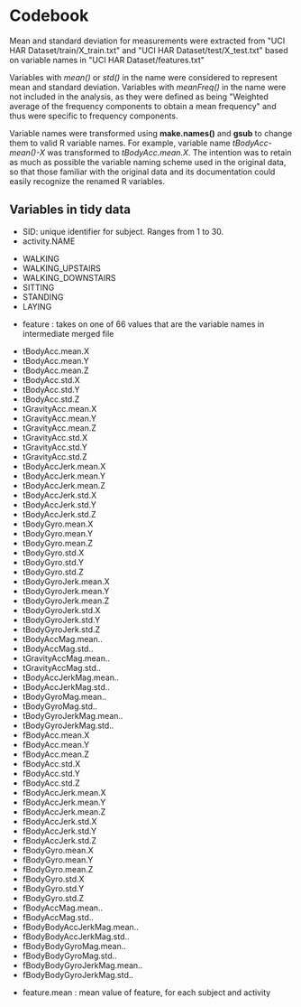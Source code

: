 Codebook
===================

Mean and standard deviation for measurements were extracted from 
"UCI HAR Dataset/train/X_train.txt" and "UCI HAR Dataset/test/X_test.txt"
based on variable names in "UCI HAR Dataset/features.txt"

Variables with *mean()* or *std()* in the name were considered to represent mean 
and standard deviation. Variables with *meanFreq()* in the name were not
included in the analysis, as they were defined as being "Weighted average of
the frequency components to obtain a mean frequency" and thus were specific to
frequency components.

Variable names were transformed using **make.names()** and **gsub** to change
them to valid R variable names. For example, variable name *tBodyAcc-mean()-X*
was transformed to *tBodyAcc.mean.X*. The intention was to retain as much as
possible the variable naming scheme used in the original data, so that those
familiar with the original data and its documentation could easily recognize
the renamed R variables.

## Variables in tidy data
+ SID: unique identifier for subject. Ranges from 1 to 30.
+ activity.NAME
- WALKING
- WALKING_UPSTAIRS
- WALKING_DOWNSTAIRS
- SITTING
- STANDING
- LAYING
+ feature : takes on one of 66 values that are the variable names in intermediate merged file
- tBodyAcc.mean.X
- tBodyAcc.mean.Y
- tBodyAcc.mean.Z
- tBodyAcc.std.X
- tBodyAcc.std.Y
- tBodyAcc.std.Z
- tGravityAcc.mean.X
- tGravityAcc.mean.Y
- tGravityAcc.mean.Z
- tGravityAcc.std.X
- tGravityAcc.std.Y
- tGravityAcc.std.Z
- tBodyAccJerk.mean.X
- tBodyAccJerk.mean.Y
- tBodyAccJerk.mean.Z
- tBodyAccJerk.std.X
- tBodyAccJerk.std.Y
- tBodyAccJerk.std.Z
- tBodyGyro.mean.X
- tBodyGyro.mean.Y
- tBodyGyro.mean.Z
- tBodyGyro.std.X
- tBodyGyro.std.Y
- tBodyGyro.std.Z
- tBodyGyroJerk.mean.X
- tBodyGyroJerk.mean.Y
- tBodyGyroJerk.mean.Z
- tBodyGyroJerk.std.X
- tBodyGyroJerk.std.Y
- tBodyGyroJerk.std.Z
- tBodyAccMag.mean..
- tBodyAccMag.std..
- tGravityAccMag.mean..
- tGravityAccMag.std..
- tBodyAccJerkMag.mean..
- tBodyAccJerkMag.std..
- tBodyGyroMag.mean..
- tBodyGyroMag.std..
- tBodyGyroJerkMag.mean..
- tBodyGyroJerkMag.std..
- fBodyAcc.mean.X
- fBodyAcc.mean.Y
- fBodyAcc.mean.Z
- fBodyAcc.std.X
- fBodyAcc.std.Y
- fBodyAcc.std.Z
- fBodyAccJerk.mean.X
- fBodyAccJerk.mean.Y
- fBodyAccJerk.mean.Z
- fBodyAccJerk.std.X
- fBodyAccJerk.std.Y
- fBodyAccJerk.std.Z
- fBodyGyro.mean.X
- fBodyGyro.mean.Y
- fBodyGyro.mean.Z
- fBodyGyro.std.X
- fBodyGyro.std.Y
- fBodyGyro.std.Z
- fBodyAccMag.mean..
- fBodyAccMag.std..
- fBodyBodyAccJerkMag.mean..
- fBodyBodyAccJerkMag.std..
- fBodyBodyGyroMag.mean..
- fBodyBodyGyroMag.std..
- fBodyBodyGyroJerkMag.mean..
- fBodyBodyGyroJerkMag.std..
+ feature.mean : mean value of feature, for each subject and activity